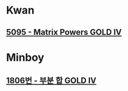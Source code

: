 # Kwan
## [5095 - Matrix Powers GOLD IV](https://www.acmicpc.net/problem/5095)

# Minboy
## [1806번 - 부분 합 GOLD IV](https://www.acmicpc.net/problem/1806)

